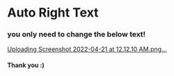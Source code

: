 # Auto Right Text

### you only need to change the below text!
[Uploading Screenshot 2022-04-21 at 12.12.10 AM.png…]()
#### Thank you :)
